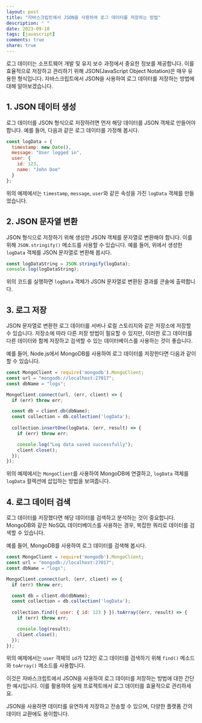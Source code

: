 ```yaml
---
layout: post
title: "자바스크립트에서 JSON을 사용하여 로그 데이터를 저장하는 방법"
description: " "
date: 2023-09-10
tags: [javascript]
comments: true
share: true
---
```


로그 데이터는 소프트웨어 개발 및 유지 보수 과정에서 중요한 정보를 제공합니다. 이를 효율적으로 저장하고 관리하기 위해 JSON(JavaScript Object Notation)은 매우 유용한 형식입니다. 자바스크립트에서 JSON을 사용하여 로그 데이터를 저장하는 방법에 대해 알아보겠습니다.

## 1. JSON 데이터 생성

로그 데이터를 JSON 형식으로 저장하려면 먼저 해당 데이터를 JSON 객체로 만들어야 합니다. 예를 들어, 다음과 같은 로그 데이터를 가정해 봅시다.

```js
const logData = {
  timestamp: new Date(),
  message: "User logged in",
  user: {
    id: 123,
    name: "John Doe"
  }
};
```

위의 예제에서는 `timestamp`, `message`, `user`와 같은 속성을 가진 `logData` 객체를 만들었습니다.

## 2. JSON 문자열 변환

JSON 형식으로 저장하기 위해 생성한 JSON 객체를 문자열로 변환해야 합니다. 이를 위해 `JSON.stringify()` 메소드를 사용할 수 있습니다. 예를 들어, 위에서 생성한 `logData` 객체를 JSON 문자열로 변환해 봅시다.

```js
const logDataString = JSON.stringify(logData);
console.log(logDataString);
```

위의 코드를 실행하면 `logData` 객체가 JSON 문자열로 변환된 결과를 콘솔에 출력합니다.

## 3. 로그 저장

JSON 문자열로 변환한 로그 데이터를 서버나 로컬 스토리지와 같은 저장소에 저장할 수 있습니다. 저장소에 따라 다른 저장 방법이 필요할 수 있지만, 이러한 로그 데이터를 다른 데이터와 함께 저장하고 검색할 수 있는 데이터베이스를 사용하는 것이 좋습니다.

예를 들어, Node.js에서 MongoDB를 사용하여 로그 데이터를 저장한다면 다음과 같이 할 수 있습니다.

```js
const MongoClient = require('mongodb').MongoClient;
const url = "mongodb://localhost:27017";
const dbName = "logs";

MongoClient.connect(url, (err, client) => {
  if (err) throw err;

  const db = client.db(dbName);
  const collection = db.collection('logData');
  
  collection.insertOne(logData, (err, result) => {
    if (err) throw err;

    console.log("Log data saved successfully");
    client.close();
  });
});
```

위의 예제에서는 `MongoClient`를 사용하여 MongoDB에 연결하고, `logData` 객체를 `logData` 컬렉션에 삽입하는 방법을 보여줍니다.

## 4. 로그 데이터 검색

로그 데이터를 저장했다면 해당 데이터를 검색하고 분석하는 것이 중요합니다. MongoDB와 같은 NoSQL 데이터베이스를 사용하는 경우, 복잡한 쿼리로 데이터를 검색할 수 있습니다.

예를 들어, MongoDB를 사용하여 로그 데이터를 검색해 봅시다.

```js
const MongoClient = require('mongodb').MongoClient;
const url = "mongodb://localhost:27017";
const dbName = "logs";

MongoClient.connect(url, (err, client) => {
  if (err) throw err;

  const db = client.db(dbName);
  const collection = db.collection('logData');
  
  collection.find({ user: { id: 123 } }).toArray((err, result) => {
    if (err) throw err;

    console.log(result);
    client.close();
  });
});
```

위의 예제에서는 `user` 객체의 `id`가 123인 로그 데이터를 검색하기 위해 `find()` 메소드와 `toArray()` 메소드를 사용합니다.

이것은 자바스크립트에서 JSON을 사용하여 로그 데이터를 저장하는 방법에 대한 간단한 예시입니다. 이를 활용하여 실제 프로젝트에서 로그 데이터를 효율적으로 관리하세요.

JSON을 사용하면 데이터를 유연하게 저장하고 전송할 수 있으며, 다양한 플랫폼 간의 데이터 교환에도 용이합니다.